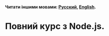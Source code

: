 **Читати іншими мовами: [Русский](./README.md), [English](./README.en.md).**

# Повний курс з Node.js.